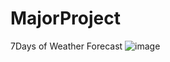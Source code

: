 # MajorProject
7Days of Weather Forecast
![image](https://user-images.githubusercontent.com/129719840/230126821-317fff19-fbc0-4436-9c61-8cff58844200.png)


